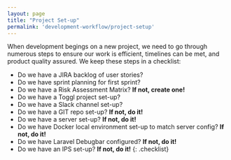 ```yaml
---
layout: page
title: "Project Set-up"
permalink: 'development-workflow/project-setup'
---
```

When development begings on a new project, we need to go through numerous steps to ensure our work is efficient, timelines can be met, and product quality assured. We keep these steps in a checklist:

- Do we have a JIRA backlog of user stories?
- Do we have sprint planning for first sprint?
- Do we have a Risk Assessment Matrix? **If not, create one!**
- Do we have a Toggl project set-up?
- Do we have a Slack channel set-up?
- Do we have a GIT repo set-up? **If not, do it!**
- Do we have a server set-up? **If not, do it!**
- Do we have Docker local environment set-up to match server config? **If not, do it!**
- Do we have Laravel Debugbar configured? **If not, do it!**
- Do we have an IPS set-up? **If not, do it!**
{: .checklist}
